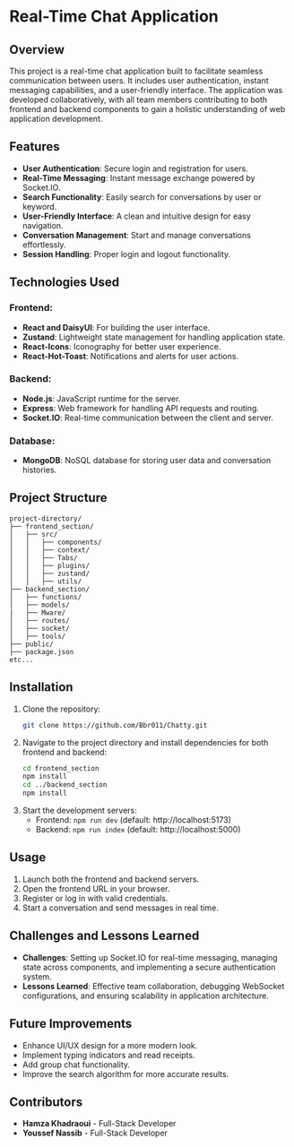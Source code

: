 # Real-Time Chat Application

## Overview
This project is a real-time chat application built to facilitate seamless communication between users. It includes user authentication, instant messaging capabilities, and a user-friendly interface. The application was developed collaboratively, with all team members contributing to both frontend and backend components to gain a holistic understanding of web application development.

## Features
- **User Authentication**: Secure login and registration for users.
- **Real-Time Messaging**: Instant message exchange powered by Socket.IO.
- **Search Functionality**: Easily search for conversations by user or keyword.
- **User-Friendly Interface**: A clean and intuitive design for easy navigation.
- **Conversation Management**: Start and manage conversations effortlessly.
- **Session Handling**: Proper login and logout functionality.

## Technologies Used
### Frontend:
- **React and DaisyUI**: For building the user interface.
- **Zustand**: Lightweight state management for handling application state.
- **React-Icons**: Iconography for better user experience.
- **React-Hot-Toast**: Notifications and alerts for user actions.

### Backend:
- **Node.js**: JavaScript runtime for the server.
- **Express**: Web framework for handling API requests and routing.
- **Socket.IO**: Real-time communication between the client and server.

### Database:
- **MongoDB**: NoSQL database for storing user data and conversation histories.

## Project Structure
```
project-directory/
├── frontend_section/
│   ├── src/
│   │   ├── components/
│   │   ├── context/
│   │   ├── Tabs/
│   │   ├── plugins/
│   │   ├── zustand/
│   │   ├── utils/
├── backend_section/
│   ├── functions/
│   ├── models/
|   ├── Mware/
│   ├── routes/
│   ├── socket/
│   ├── tools/
├── public/
├── package.json
etc...
```

## Installation
1. Clone the repository:
   ```bash
   git clone https://github.com/Bbr011/Chatty.git
   ```
2. Navigate to the project directory and install dependencies for both frontend and backend:
   ```bash
   cd frontend_section
   npm install
   cd ../backend_section
   npm install
   ```
3. Start the development servers:
   - Frontend: `npm run dev` (default: http://localhost:5173)
   - Backend: `npm run index` (default: http://localhost:5000)

## Usage
1. Launch both the frontend and backend servers.
2. Open the frontend URL in your browser.
3. Register or log in with valid credentials.
4. Start a conversation and send messages in real time.

## Challenges and Lessons Learned
- **Challenges**: Setting up Socket.IO for real-time messaging, managing state across components, and implementing a secure authentication system.
- **Lessons Learned**: Effective team collaboration, debugging WebSocket configurations, and ensuring scalability in application architecture.

## Future Improvements
- Enhance UI/UX design for a more modern look.
- Implement typing indicators and read receipts.
- Add group chat functionality.
- Improve the search algorithm for more accurate results.

## Contributors
- **Hamza Khadraoui** - Full-Stack Developer
- **Youssef Nassib** - Full-Stack Developer


